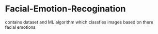 # Facial-Emotion-Recogination
contains dataset and ML algorithm which classfies images based on there facial emotions
